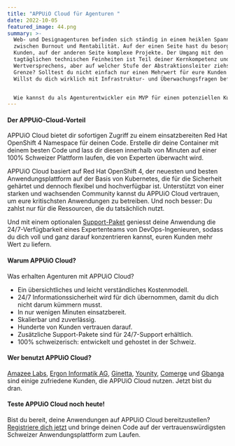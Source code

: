 ```yaml
---
title: "APPUiO Cloud für Agenturen "
date: 2022-10-05
featured_image: 44.png
summary: >-
  Web- und Designagenturen befinden sich ständig in einem heiklen Spannungsfeld
  zwischen Burnout und Rentabilität. Auf der einen Seite hast du besorgte
  Kunden, auf der anderen Seite komplexe Projekte. Der Umgang mit den
  tagtäglichen technischen Feinheiten ist Teil deiner Kernkompetenz und deines
  Wertversprechens, aber auf welcher Stufe der Abstraktionsleiter ziehst du die
  Grenze? Solltest du nicht einfach nur einen Mehrwert für eure Kunden schaffen?
  Willst du dich wirklich mit Infrastruktur- und Überwachungsfragen befassen?


  Wie kannst du als Agenturentwickler ein MVP für einen potenziellen Kunden entwickeln, ohne euer Bankkonto zu sprengen? Wie kannst du eine neue Umgebung einrichten, um A/B-Tests für neue Produkte durchzuführen? Wie kannst du die Cloud-Kosten im Auge behalten und gleichzeitig agil sein und deine Teams die Möglichkeit geben, neue Anwendungen nach Bedarf zu entwickeln?
---
```

#### Der APPUiO-Cloud-Vorteil

APPUiO Cloud bietet dir sofortigen Zugriff zu einem einsatzbereiten Red Hat OpenShift 4 Namespace für deinen Code. Erstelle dir deine Container mit deinem besten Code und lass dir diesen innerhalb von Minuten auf einer 100% Schweizer Plattform laufen, die von Experten überwacht wird. 

APPUiO Cloud basiert auf Red Hat OpenShift 4, der neuesten und besten Anwendungsplattform auf der Basis von Kubernetes, die für die Sicherheit gehärtet und dennoch flexibel und hochverfügbar ist. Unterstützt von einer starken und wachsenden Community kannst du APPUiO Cloud vertrauen, um eure kritischsten Anwendungen zu betreiben. Und noch besser: Du zahlst nur für die Ressourcen, die du tatsächlich nutzt.  

Und mit einem optionalen [Support-Paket](https://products.docs.vshn.ch/products/appuio/cloud/support_packages.html) geniesst deine Anwendung die 24/7-Verfügbarkeit eines Expertenteams von DevOps-Ingenieuren, sodass du dich voll und ganz darauf konzentrieren kannst, euren Kunden mehr Wert zu liefern. 

#### Warum APPUiO Cloud?

Was erhalten Agenturen mit APPUiO Cloud?

* Ein übersichtliches und leicht verständliches Kostenmodell.
* 24/7 Informationssicherheit wird für dich übernommen, damit du dich nicht darum kümmern musst.
* In nur wenigen Minuten einsatzbereit.
* Skalierbar und zuverlässig.
* Hunderte von Kunden vertrauen darauf.
* Zusätzliche Support-Pakete sind für 24/7-Support erhältlich.
* 100% schweizerisch: entwickelt und gehostet in der Schweiz.

#### Wer benutzt APPUiO Cloud?

[Amazee Labs](https://www.vshn.ch/en/partners/amazee/), [Ergon Informatik AG](https://www.ergon.ch/en/), [Ginetta](https://www.vshn.ch/en/partners/ginetta/), [Younity](https://www.vshn.ch/en/partners/younity-wirz/), [Comerge](https://www.vshn.ch/en/partners/comerge/) und [Gbanga](https://www.vshn.ch/en/partners/gbanga/) sind einige zufriedene Kunden, die APPUiO Cloud nutzen. Jetzt bist du dran.

#### Teste APPUiO Cloud noch heute!

Bist du bereit, deine Anwendungen auf APPUiO Cloud bereitzustellen? [Registriere dich jetzt](https://appuio.cloud/register) und bringe deinen Code auf der vertrauenswürdigsten Schweizer Anwendungsplattform zum Laufen.